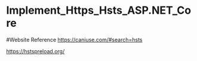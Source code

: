 # Implement_Https_Hsts_ASP.NET_Core

#Website Reference
https://caniuse.com/#search=hsts

https://hstspreload.org/
